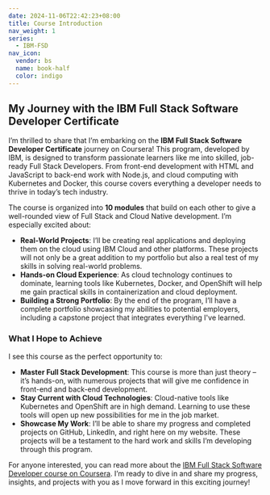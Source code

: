 ```yaml
---
date: 2024-11-06T22:42:23+08:00
title: Course Introduction
nav_weight: 1
series:
  - IBM-FSD
nav_icon:
  vendor: bs
  name: book-half
  color: indigo
---
```



## My Journey with the IBM Full Stack Software Developer Certificate

I’m thrilled to share that I’m embarking on the **IBM Full Stack Software Developer Certificate** journey on Coursera! This program, developed by IBM, is designed to transform passionate learners like me into skilled, job-ready Full Stack Developers. From front-end development with HTML and JavaScript to back-end work with Node.js, and cloud computing with Kubernetes and Docker, this course covers everything a developer needs to thrive in today’s tech industry.

The course is organized into **10 modules** that build on each other to give a well-rounded view of Full Stack and Cloud Native development. I’m especially excited about:

- **Real-World Projects**: I’ll be creating real applications and deploying them on the cloud using IBM Cloud and other platforms. These projects will not only be a great addition to my portfolio but also a real test of my skills in solving real-world problems.
- **Hands-on Cloud Experience**: As cloud technology continues to dominate, learning tools like Kubernetes, Docker, and OpenShift will help me gain practical skills in containerization and cloud deployment.
- **Building a Strong Portfolio**: By the end of the program, I’ll have a complete portfolio showcasing my abilities to potential employers, including a capstone project that integrates everything I've learned.

### What I Hope to Achieve

I see this course as the perfect opportunity to:

- **Master Full Stack Development**: This course is more than just theory – it’s hands-on, with numerous projects that will give me confidence in front-end and back-end development.
- **Stay Current with Cloud Technologies**: Cloud-native tools like Kubernetes and OpenShift are in high demand. Learning to use these tools will open up new possibilities for me in the job market.
- **Showcase My Work**: I’ll be able to share my progress and completed projects on GitHub, LinkedIn, and right here on my website. These projects will be a testament to the hard work and skills I’m developing through this program.

For anyone interested, you can read more about the [IBM Full Stack Software Developer course on Coursera](https://www.coursera.org/professional-certificates/ibm-full-stack-cloud-developer). I’m ready to dive in and share my progress, insights, and projects with you as I move forward in this exciting journey!
